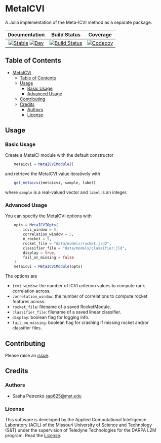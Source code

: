 # MetaICVI

A Julia implementation of the Meta-ICVI method as a separate package.

| **Documentation**  | **Build Status** | **Coverage** |
|:------------------:|:----------------:|:------------:|
| [![Stable][docs-stable-img]][docs-stable-url] [![Dev][docs-dev-img]][docs-dev-url] | [![Build Status][ci-img]][ci-url] | [![Codecov][codecov-img]][codecov-url]

[docs-stable-img]: https://img.shields.io/badge/docs-stable-blue.svg
[docs-stable-url]: https://AP6YC.github.io/MetaICVI.jl/stable

[docs-dev-img]: https://img.shields.io/badge/docs-dev-blue.svg
[docs-dev-url]: https://AP6YC.github.io/MetaICVI.jl/dev

[ci-img]: https://github.com/AP6YC/MetaICVI.jl/workflows/CI/badge.svg
[ci-url]: https://github.com/AP6YC/MetaICVI.jl/actions

[codecov-img]: https://codecov.io/gh/AP6YC/MetaICVI.jl/branch/main/graph/badge.svg
[codecov-url]: https://codecov.io/gh/AP6YC/MetaICVI.jl

[issues-url]: https://github.com/AP6YC/MetaICVI.jl/issues

## Table of Contents

- [MetaICVI](#metaicvi)
  - [Table of Contents](#table-of-contents)
  - [Usage](#usage)
    - [Basic Usage](#basic-usage)
    - [Advanced Usage](#advanced-usage)
  - [Contributing](#contributing)
  - [Credits](#credits)
    - [Authors](#authors)
    - [License](#license)

## Usage

### Basic Usage

Create a MetaICI module with the default constructor

```julia
    metaicvi = MetaICVIModule()
```

and retrieve the MetaICVI value iteratively with

```julia
    get_metaicvi(metaicvi, sample, label)
```

where `sample` is a real-valued vector and `label` is an integer.

### Advanced Usage

You can specify the MetaICVI options with

```julia
    opts = MetaICVIOpts(
        icvi_window = 5,
        correlation_window = 5,
        n_rocket = 5,
        rocket_file = "data/models/rocket.jld2",
        classifier_file = "data/models/classifier.jld",
        display = true,
        fail_on_missing = false
    )
    metaicvi = MetaICVIModule(opts)
```

The options are

- `icvi_window`: the number of ICVI criterion values to compute rank correlation across.
- `correlation_window`: the number of correlations to compute rocket features across.
- `rocket_file`: filename of a saved RocketModule.
- `classifier_file`: filename of a saved linear classifier.
- `display`: boolean flag for logging info.
- `fail_on_missing`: boolean flag for crashing if missing rocket and/or classifier files.

## Contributing

Please raise an [issue][issues-url].

## Credits

### Authors

- Sasha Petrenko <sap625@mst.edu>

### License

This software is developed by the Applied Computational Intelligence Laboratory (ACIL) of the Missouri University of Science and Technology (S&amp;T) under the supervision of Teledyne Technologies for the DARPA L2M program.
Read the [License](LICENSE).
